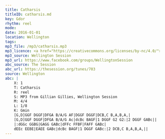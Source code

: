 ```yaml
---
title: Catharsis
titleID: catharsis.md
key: Gdor
rhythm: reel
mode:
date: 2016-01-01
location: Wellington
tags: 
mp3_file: /mp3/catharsis.mp3
mp3_licence: <a href="https://creativecommons.org/licenses/by-nc/4.0/">CC-BY-NC-4.0</a>
mp3_source: Wellington Session
mp3_url: https://www.facebook.com/groups/WellingtonSession
abc_source: The Session
abc_url: https://thesession.org/tunes/703
source: Wellington
abc: |
    X: 1
    T: Catharsis
    R: reel
    S: MP3 from Gillian Gillies, Wellington Session
    M: 4/4
    L: 1/8
    K: Gmin
    [G,D]GGF DGGF|DFGA B/A/G AF|DGGF DGGF|DCB,C B,A,B,A,|
    [G,D]GGF DGGF|DFGA B/A/G Ac|dcBc BAGF|1 DGGF G2 G2:|2 DGGF GABc||
    |:dGGc GGBG|GAGG GABc|dFFc FFBF|FAFF GABc|
    dEEc EEBE|EAEE GABc|dcBc BAGF|1 DGGF GABc:|2 DCB,C B,A,B,A,||
---
```

